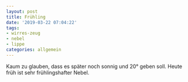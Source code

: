 ```yaml
---
layout: post
title: Frühling
date: '2019-03-22 07:04:22'
tags:
- wirres-zeug
- nebel
- lippe
categories: allgemein
---
```

Kaum zu glauben, dass es später noch sonnig und 20° geben soll. Heute früh ist sehr frühlingshafter Nebel.